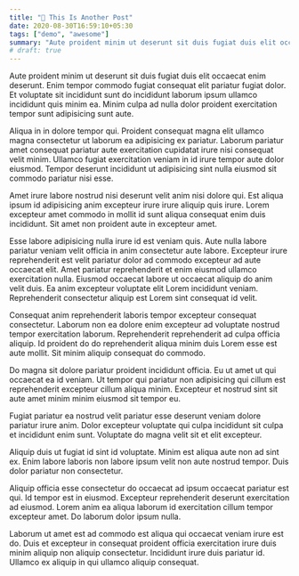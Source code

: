 ```yaml
---
title: "🍕 This Is Another Post"
date: 2020-08-30T16:59:10+05:30
tags: ["demo", "awesome"]
summary: "Aute proident minim ut deserunt sit duis fugiat duis elit occaecat enim deserunt. Enim tempor commodo fugiat consequat elit pariatur fugiat dolor. Et voluptate sit incididunt sunt do incididunt laborum ipsum ullamco incididunt quis minim ea. Minim culpa ad nulla dolor proident exercitation tempor sunt adipisicing sunt aute."
# draft: true
---
```

Aute proident minim ut deserunt sit duis fugiat duis elit occaecat enim deserunt. Enim tempor commodo fugiat consequat elit pariatur fugiat dolor. Et voluptate sit incididunt sunt do incididunt laborum ipsum ullamco incididunt quis minim ea. Minim culpa ad nulla dolor proident exercitation tempor sunt adipisicing sunt aute.

Aliqua in in dolore tempor qui. Proident consequat magna elit ullamco magna consectetur ut laborum ea adipisicing ex pariatur. Laborum pariatur amet consequat pariatur aute exercitation cupidatat irure nisi consequat velit minim. Ullamco fugiat exercitation veniam in id irure tempor aute dolor eiusmod. Tempor deserunt incididunt ut adipisicing sint nulla eiusmod sit commodo pariatur nisi esse.

Amet irure labore nostrud nisi deserunt velit anim nisi dolore qui. Est aliqua ipsum id adipisicing anim excepteur irure irure aliquip quis irure. Lorem excepteur amet commodo in mollit id sunt aliqua consequat enim duis incididunt. Sit amet non proident aute in excepteur amet.

Esse labore adipisicing nulla irure id est veniam quis. Aute nulla labore pariatur veniam velit officia in anim consectetur aute labore. Excepteur irure reprehenderit est velit pariatur dolor ad commodo excepteur ad aute occaecat elit. Amet pariatur reprehenderit et enim eiusmod ullamco exercitation nulla. Eiusmod occaecat labore ut occaecat aliquip do anim velit duis. Ea anim excepteur voluptate elit Lorem incididunt veniam. Reprehenderit consectetur aliquip est Lorem sint consequat id velit.

Consequat anim reprehenderit laboris tempor excepteur consequat consectetur. Laborum non ea dolore enim excepteur ad voluptate nostrud tempor exercitation laborum. Reprehenderit reprehenderit ad culpa officia aliquip. Id proident do do reprehenderit aliqua minim duis Lorem esse est aute mollit. Sit minim aliquip consequat do commodo.

Do magna sit dolore pariatur proident incididunt officia. Eu ut amet ut qui occaecat ea id veniam. Ut tempor qui pariatur non adipisicing qui cillum est reprehenderit excepteur cillum aliqua minim. Excepteur et nostrud sint sit aute amet minim minim eiusmod sit tempor eu.

Fugiat pariatur ea nostrud velit pariatur esse deserunt veniam dolore pariatur irure anim. Dolor excepteur voluptate qui culpa incididunt sit culpa et incididunt enim sunt. Voluptate do magna velit sit et elit excepteur.

Aliquip duis ut fugiat id sint id voluptate. Minim est aliqua aute non ad sint ex. Enim labore laboris non labore ipsum velit non aute nostrud tempor. Duis dolor pariatur non consectetur.

Aliquip officia esse consectetur do occaecat ad ipsum occaecat pariatur est qui. Id tempor est in eiusmod. Excepteur reprehenderit deserunt exercitation ad eiusmod. Lorem anim ea aliqua laborum id exercitation cillum tempor excepteur amet. Do laborum dolor ipsum nulla.

Laborum ut amet est ad commodo est aliqua qui occaecat veniam irure est do. Duis et excepteur in consequat proident officia exercitation irure duis minim aliquip non aliquip consectetur. Incididunt irure duis pariatur id. Ullamco ex aliquip in qui ullamco aliquip consequat.
